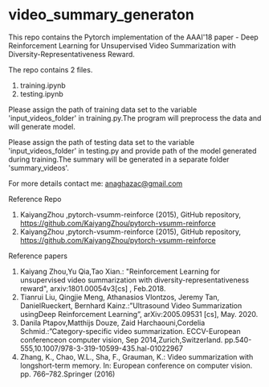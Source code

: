 # video_summary_generaton
This repo contains the Pytorch implementation of the AAAI'18 paper - Deep Reinforcement Learning for Unsupervised Video
Summarization with Diversity-Representativeness Reward.

The repo contains 2 files.
1) training.ipynb
2) testing.ipynb

Please assign the path of training data set to the variable 'input_videos_folder' in training.py.The program will preprocess the data and 
will generate model.

Please assign the path of testing data set to the variable 'input_videos_folder' in testing.py and provide path of the model generated during training.The summary will be generated in a separate folder 'summary_videos'.

For more details contact me:  anaghazac@gmail.com

Reference Repo

1) KaiyangZhou ,pytorch-vsumm-reinforce (2015), GitHub repository, https://github.com/KaiyangZhou/pytorch-vsumm-reinforce
2) KaiyangZhou ,pytorch-vsumm-reinforce (2015), GitHub repository, https://github.com/KaiyangZhou/pytorch-vsumm-reinforce

Reference papers

1) Kaiyang Zhou,Yu Qia,Tao Xian.: "Reinforcement Learning for unsupervised video summarization with diversity-representativeness reward", arxiv:1801.00054v3[cs] , Feb.2018.
2) Tianrui Liu, Qingjie Meng, Athanasios Vlontzos, Jeremy Tan, DanielRueckert, Bernhard Kainz.:”Ultrasound Video Summarization usingDeep Reinforcement Learning”, arXiv:2005.09531 [cs], May. 2020.
3)  Danila Ptapov,Matthijs Douze, Zaid Harchaouni,Cordelia Schmid.:”Category-specific video summarization. ECCV-European conferenceon computer vision, Sep 2014,Zurich,Switzerland. pp.540-555,10.1007/978-3-319-10599-435.hal-01022967
5) Zhang,  K.,  Chao,  W.L.,  Sha,  F.,  Grauman,  K.:  Video  summarization  with  longshort-term  memory.  In:  European  conference  on  computer  vision.  pp.  766–782.Springer (2016)



